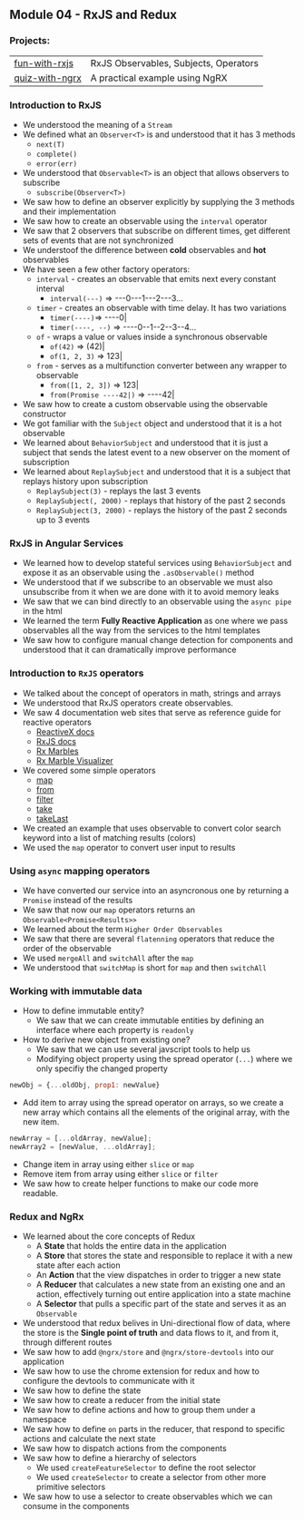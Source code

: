 ## Module 04 - RxJS and Redux

### Projects:
|     |     |
| --- | --- |
| [fun-with-rxjs](./fun-with-rxjs/) | RxJS Observables, Subjects, Operators |
| [quiz-with-ngrx](./quiz-with-ngrx/) | A practical example using NgRX |


### Introduction to RxJS
* We understood the meaning of a `Stream`
* We defined what an `Observer<T>` is and understood that it has 3 methods
    * `next(T)`
    * `complete()`
    * `error(err)`
* We understood that `Observable<T>` is an object that allows observers to subscribe
    * `subscribe(Observer<T>)`
* We saw how to define an observer explicitly by supplying the 3 methods and their implementation
* We saw how to create an observable using the `interval` operator
* We saw that 2 observers that subscribe on different times, get different sets of events that are not synchronized
* We understoof the difference between **cold** observables and **hot** observables
* We have seen a few other factory operators:
  * `interval` - creates an observable that emits next every constant interval
    * `interval(---)` => ---0---1---2---3...
  * `timer` - creates an observable with time delay. It has two variations
    * `timer(----)`=>  ----0|
    * `timer(----, --)` => ----0--1--2--3--4...
  * `of` - wraps a value or values inside a synchronous observable
    * `of(42)` => (42)|
    * `of(1, 2, 3)` => 123|
  * `from` - serves as a multifunction converter between any wrapper to observable
    * `from([1, 2, 3])` => 123|
    * `from(Promise ----42|)` => ----42|
* We saw how to create a custom observable using the observable constructor
* We got familiar with the `Subject` object and understood that it is a hot observable
* We learned about `BehaviorSubject` and understood that it is just a subject that sends the latest event to a new observer on the moment of subscription
* We learned about `ReplaySubject` and understood that it is a subject that replays history upon subscription
    * `ReplaySubject(3)` - replays the last 3 events
    * `ReplaySubject(, 2000)` - replays that history of the past 2 seconds
    * `ReplaySubject(3, 2000)` - replays the history of the past 2 seconds up to 3 events

### RxJS in Angular Services
* We learned how to develop stateful services using `BehaviorSubject` and expose it as an observable using the `.asObservable()` method
* We understood that if we subscribe to an observable we must also unsubscribe from it when we are done with it to avoid memory leaks
* We saw that we can bind directly to an observable using the `async pipe` in the html
* We learned the term **Fully Reactive Application** as one where we pass observables all the way from the services to the html templates
* We saw how to configure manual change detection for components and understood that it can dramatically improve performance

### Introduction to `RxJS` operators
* We talked about the concept of operators in math, strings and arrays
* We understood that RxJS operators create observables. 
* We saw 4 documentation web sites that serve as reference guide for reactive operators
    * [ReactiveX docs](http://reactivex.io/)
    * [RxJS docs](https://rxjs-dev.firebaseapp.com/)
    * [Rx Marbles](https://rxmarbles.com/)
    * [Rx Marble Visualizer](https://rxviz.com/)
* We covered some simple operators
    * [map](https://rxjs-dev.firebaseapp.com/api/operators/map)
    * [from](https://rxjs-dev.firebaseapp.com/api/index/function/from)
    * [filter](https://rxjs-dev.firebaseapp.com/api/operators/filter)
    * [take](https://rxjs-dev.firebaseapp.com/api/operators/take)
    * [takeLast](https://rxjs-dev.firebaseapp.com/api/operators/takeLast)
* We created an example that uses observable to convert color search keyword into a list of matching results (colors)
* We used the `map` operator to convert user input to results

### Using `async` mapping operators
* We have converted our service into an asyncronous one by returning a `Promise` instead of the results
* We saw that now our `map` operators returns an `Observable<Promise<Results>>`
* We learned about the term `Higher Order Observables`
* We saw that there are several `flatenning` operators that reduce the order of the observable
* We used `mergeAll` and `switchAll` after the `map`
* We understood that `switchMap` is short for `map` and then `switchAll`

### Working with immutable data
* How to define immutable entity?
  * We saw that we can create immutable entities by defining an interface where each property is `readonly`
* How to derive new object from existing one?
  * We saw that we can use several javscript tools to help us
  * Modifying object property using the spread operator (`...`) where we only specifiy the changed property
  
```javascript
newObj = {...oldObj, prop1: newValue}
```

  * Add item to array using the spread operator on arrays, so we create a new array which contains all the elements of the original array, with the new item.

```javascript
newArray = [...oldArray, newValue];
newArray2 = [newValue, ...oldArray];
```

  * Change item in array using either `slice` or `map`
  * Remove item from array using either `slice` or `filter`
* We saw how to create helper functions to make our code more readable.

### Redux and NgRx
* We learned about the core concepts of Redux
    - A **State** that holds the entire data in the application
    - A **Store** that stores the state and responsible to replace it with a new state after each action
    - An **Action** that the view dispatches in order to trigger a new state
    - A **Reducer** that calculates a new state from an existing one and an action, effectively turning out entire application into a state machine
    - A **Selector** that pulls a specific part of the state and serves it as an `Observable`
* We understood that redux belives in Uni-directional flow of data, where the store is the **Single point of truth** and data flows to it, and from it, through different routes
* We saw how to add `@ngrx/store` and `@ngrx/store-devtools` into our application
* We saw how to use the chrome extension for redux and how to configure the devtools to communicate with it
* We saw how to define the state
* We saw how to create a reducer from the initial state
* We saw how to define actions and how to group them under a namespace
* We saw how to define `on` parts in the reducer, that respond to specific actions and calculate the next state
* We saw how to dispatch actions from the components
* We saw how to define a hierarchy of selectors
    - We used `createFeatureSelector` to define the root selector
    - We used `createSelector` to create a selector from other more primitive selectors
* We saw how to use a selector to create observables which we can consume in the components


